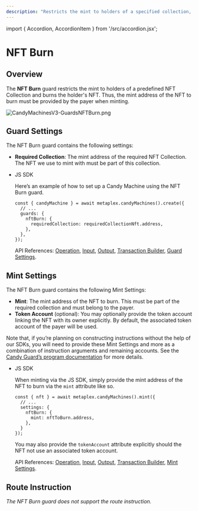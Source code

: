 ```yaml
---
description: "Restricts the mint to holders of a specified collection, requiring a burn of the NFT."
---
```


import { Accordion, AccordionItem } from '/src/accordion.jsx';

# NFT Burn

## Overview

The **NFT Burn** guard restricts the mint to holders of a predefined NFT Collection and burns the holder's NFT. Thus, the mint address of the NFT to burn must be provided by the payer when minting.

![CandyMachinesV3-GuardsNFTBurn.png](https://s3-us-west-2.amazonaws.com/secure.notion-static.com/cd00806f-e5bc-44f6-b8b2-1dd295e3705d/CandyMachinesV3-GuardsNFTBurn.png)

## Guard Settings

The NFT Burn guard contains the following settings:

- **Required Collection**: The mint address of the required NFT Collection. The NFT we use to mint with must be part of this collection.

- JS SDK
    
    Here’s an example of how to set up a Candy Machine using the NFT Burn guard.
    
    ```tsx
    const { candyMachine } = await metaplex.candyMachines().create({
      // ...
      guards: {
        nftBurn: {
          requiredCollection: requiredCollectionNft.address,
        },
      },
    });
    ```
    
    API References: [Operation](https://metaplex-foundation.github.io/js/classes/js.CandyMachineClient.html#create), [Input](https://metaplex-foundation.github.io/js/types/js.CreateCandyMachineInput.html), [Output](https://metaplex-foundation.github.io/js/types/js.CreateCandyMachineOutput.html), [Transaction Builder](https://metaplex-foundation.github.io/js/classes/js.CandyMachineBuildersClient.html#create), [Guard Settings](https://metaplex-foundation.github.io/js/types/js.NftBurnGuardSettings.html).
    

## Mint Settings

The NFT Burn guard contains the following Mint Settings:

- **Mint**: The mint address of the NFT to burn. This must be part of the required collection and must belong to the payer.
- **Token Account** (optional): You may optionally provide the token account linking the NFT with its owner explicitly. By default, the associated token account of the payer will be used.

Note that, if you’re planning on constructing instructions without the help of our SDKs, you will need to provide these Mint Settings and more as a combination of instruction arguments and remaining accounts. See the [Candy Guard’s program documentation](https://github.com/metaplex-foundation/mpl-candy-guard#nftburn) for more details.

- JS SDK
    
    When minting via the JS SDK, simply provide the mint address of the NFT to burn via the `mint` attribute like so.
    
    ```tsx
    const { nft } = await metaplex.candyMachines().mint({
      // ...
      settings: {
        nftBurn: {
          mint: nftToBurn.address,
        },
      }
    });
    ```
    
    You may also provide the `tokenAccount` attribute explicitly should the NFT not use an associated token account.
    
    API References: [Operation](https://metaplex-foundation.github.io/js/classes/js.CandyMachineClient.html#mint), [Input](https://metaplex-foundation.github.io/js/types/js.MintFromCandyMachineInput.html), [Output](https://metaplex-foundation.github.io/js/types/js.MintFromCandyMachineOutput.html), [Transaction Builder](https://metaplex-foundation.github.io/js/classes/js.CandyMachineBuildersClient.html#mint), [Mint Settings](https://metaplex-foundation.github.io/js/types/js.NftBurnGuardMintSettings.html).
    

## Route Instruction

*The NFT Burn guard does not support the route instruction.*

